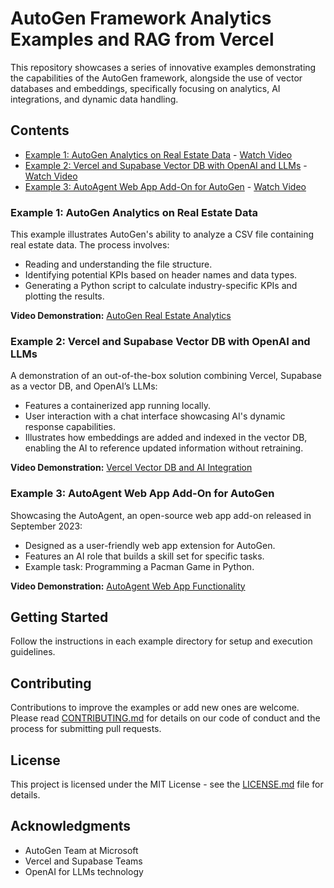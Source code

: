 # AutoGen Framework Analytics Examples and RAG from Vercel

This repository showcases a series of innovative examples demonstrating the capabilities of the AutoGen framework, alongside the use of vector databases and embeddings, specifically focusing on analytics, AI integrations, and dynamic data handling.

## Contents

- [Example 1: AutoGen Analytics on Real Estate Data](#example-1-autogen-analytics-on-real-estate-data) - [Watch Video](https://youtu.be/9-rj3gJNfl4)
- [Example 2: Vercel and Supabase Vector DB with OpenAI and LLMs](#example-2-vercel-and-supabase-vector-db-with-openai-and-llms) - [Watch Video](https://youtu.be/Ql9iGF2IcRA)
- [Example 3: AutoAgent Web App Add-On for AutoGen](#example-3-autoagent-web-app-add-on-for-autogen) - [Watch Video](https://youtu.be/t2ovFI4625A)

### Example 1: AutoGen Analytics on Real Estate Data

This example illustrates AutoGen's ability to analyze a CSV file containing real estate data. The process involves:

- Reading and understanding the file structure.
- Identifying potential KPIs based on header names and data types.
- Generating a Python script to calculate industry-specific KPIs and plotting the results.

**Video Demonstration:** [AutoGen Real Estate Analytics](https://youtu.be/9-rj3gJNfl4)

### Example 2: Vercel and Supabase Vector DB with OpenAI and LLMs

A demonstration of an out-of-the-box solution combining Vercel, Supabase as a vector DB, and OpenAI’s LLMs:

- Features a containerized app running locally.
- User interaction with a chat interface showcasing AI's dynamic response capabilities.
- Illustrates how embeddings are added and indexed in the vector DB, enabling the AI to reference updated information without retraining.

**Video Demonstration:** [Vercel Vector DB and AI Integration](https://youtu.be/Ql9iGF2IcRA)

### Example 3: AutoAgent Web App Add-On for AutoGen

Showcasing the AutoAgent, an open-source web app add-on released in September 2023:

- Designed as a user-friendly web app extension for AutoGen.
- Features an AI role that builds a skill set for specific tasks.
- Example task: Programming a Pacman Game in Python.

**Video Demonstration:** [AutoAgent Web App Functionality](https://youtu.be/t2ovFI4625A)

## Getting Started

Follow the instructions in each example directory for setup and execution guidelines.

## Contributing

Contributions to improve the examples or add new ones are welcome. Please read [CONTRIBUTING.md](CONTRIBUTING.md) for details on our code of conduct and the process for submitting pull requests.

## License

This project is licensed under the MIT License - see the [LICENSE.md](LICENSE.md) file for details.

## Acknowledgments

- AutoGen Team at Microsoft
- Vercel and Supabase Teams
- OpenAI for LLMs technology
